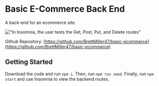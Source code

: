 # Basic E-Commerce Back End

A back-end for an ecommerce site.

!["In Insomnia, the user tests the Get, Post, Put, and Delete routes"](./Assets/video.gif)

Github Repository: [https://github.com/BrettMiller47/basic-ecommerce](https://github.com/BrettMiller47/basic-ecommerce)

## Getting Started

Download the code and run `npm i`. Then, run `npm run seed`. Finally, run `npm start` and use Insomnia to view the backend routes.
